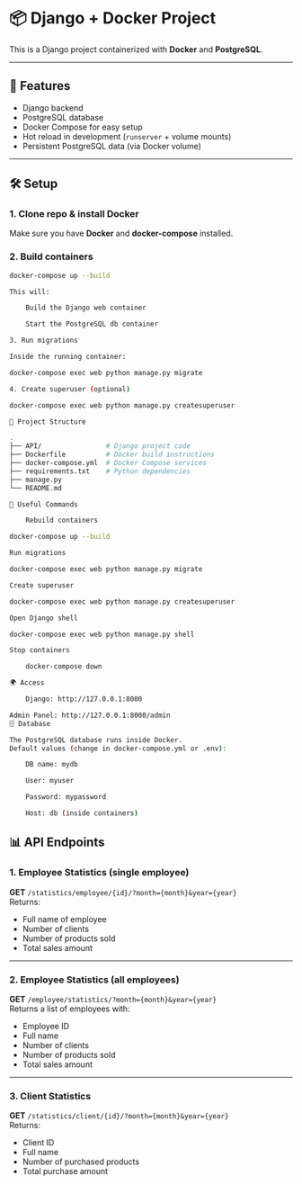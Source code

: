 # 📦 Django + Docker Project

This is a Django project containerized with **Docker** and **PostgreSQL**.

---

## 🚀 Features

- Django backend
- PostgreSQL database
- Docker Compose for easy setup
- Hot reload in development (`runserver` + volume mounts)
- Persistent PostgreSQL data (via Docker volume)

---

## 🛠️ Setup

### 1. Clone repo & install Docker

Make sure you have **Docker** and **docker-compose** installed.

### 2. Build containers

```bash
docker-compose up --build

This will:

    Build the Django web container

    Start the PostgreSQL db container

3. Run migrations

Inside the running container:

docker-compose exec web python manage.py migrate

4. Create superuser (optional)

docker-compose exec web python manage.py createsuperuser

📂 Project Structure

.
├── API/                # Django project code
├── Dockerfile          # Docker build instructions
├── docker-compose.yml  # Docker Compose services
├── requirements.txt    # Python dependencies
├── manage.py
└── README.md

🔧 Useful Commands

    Rebuild containers

docker-compose up --build

Run migrations

docker-compose exec web python manage.py migrate

Create superuser

docker-compose exec web python manage.py createsuperuser

Open Django shell

docker-compose exec web python manage.py shell

Stop containers

    docker-compose down

🌍 Access

    Django: http://127.0.0.1:8000

Admin Panel: http://127.0.0.1:8000/admin
🗄️ Database

The PostgreSQL database runs inside Docker.
Default values (change in docker-compose.yml or .env):

    DB name: mydb

    User: myuser

    Password: mypassword

    Host: db (inside containers)
```


## 📊 API Endpoints

### 1. Employee Statistics (single employee)
**GET** `/statistics/employee/{id}/?month={month}&year={year}`  
Returns:
- Full name of employee
- Number of clients
- Number of products sold
- Total sales amount

---

### 2. Employee Statistics (all employees)
**GET** `/employee/statistics/?month={month}&year={year}`  
Returns a list of employees with:
- Employee ID
- Full name
- Number of clients
- Number of products sold
- Total sales amount

---

### 3. Client Statistics
**GET** `/statistics/client/{id}/?month={month}&year={year}`  
Returns:
- Client ID
- Full name
- Number of purchased products
- Total purchase amount
